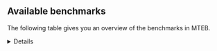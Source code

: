## Available benchmarks
The following table gives you an overview of the benchmarks in MTEB.

<details>

<!-- This allows the table to be autogenerated in the future: -->
<!-- BENCHMARKS TABLE START -->

| Name | Leaderboard name | # Tasks | Task Types | Domains | Languages |
|------|------------------|---------|------------|---------|-----------|
| [BEIR](https://arxiv.org/abs/2104.08663) | BEIR | 15 | Retrieval: 15 | [Social, Written, News, Encyclopaedic, Academic, Programming, Government, Financial, Web, Reviews, Medical, Non-fiction, Blog] | eng |
| [BEIR-NL](https://arxiv.org/abs/2412.08329) | BEIR-NL | 15 | Retrieval: 15 | [Written, Encyclopaedic, Academic, Web, Medical, Non-fiction] | nld |
| [BRIGHT](https://brightbenchmark.github.io/) | BRIGHT | 1 | Retrieval: 1 | [Non-fiction, Written] | eng |
| [BRIGHT (long)](https://brightbenchmark.github.io/) | BRIGHT (long) | 1 | Retrieval: 1 | [Non-fiction, Written] | eng |
| [BuiltBench(eng)](https://arxiv.org/abs/2411.12056) | BuiltBench(eng) | 4 | Clustering: 2, Retrieval: 1, Reranking: 1 | [Engineering, Written] | eng |
| [ChemTEB](https://arxiv.org/abs/2412.00532) | Chemical | 27 | BitextMining: 1, Classification: 17, Clustering: 2, PairClassification: 5, Retrieval: 2 | [Chemistry] | jpn,spa,fra,hin,kor,deu,nld,zho,ces,eng,tur,msa,por |
| [CoIR](https://github.com/CoIR-team/coir) | Code Information Retrieval | 10 | Retrieval: 10 | [Programming, Written] | c++,php,sql,eng,javascript,python,java,go,ruby |
| [CodeRAG](https://arxiv.org/abs/2406.14497) | CodeRAG | 4 | Reranking: 4 | [Programming] | python |
| [Encodechka](https://github.com/avidale/encodechka) | Encodechka | 7 | STS: 2, Classification: 4, PairClassification: 1 | [Social, Written, Government, Fiction, Web, Non-fiction, News] | rus |
| [FollowIR](https://arxiv.org/abs/2403.15246) | Instruction Following | 3 | InstructionRetrieval: 3 | [Written, News] | eng |
| [LongEmbed](https://arxiv.org/abs/2404.12096v2) | Long-context Retrieval | 6 | Retrieval: 6 | [Written, Spoken, Academic, Fiction, Encyclopaedic, Non-fiction, Blog] | eng |
| [MIEB(Img)](https://arxiv.org/abs/2504.10471) | Image only | 49 | Any2AnyRetrieval: 15, ImageClassification: 22, ImageClustering: 5, VisualSTS(eng): 5, VisualSTS(multi): 2 | [Social, Written, Scene, Spoken, Encyclopaedic, Reviews, Web, Medical, Blog, Non-fiction, News] | rus,spa,fra,cmn,kor,deu,ara,nld,eng,pol,tur,por,ita |
| [MIEB(Multilingual)](https://arxiv.org/abs/2504.10471) | Image-Text, Multilingual | 130 | ImageClassification: 22, ImageClustering: 5, ZeroShotClassification: 23, VisionCentricQA: 6, Compositionality: 7, VisualSTS(eng): 7, Any2AnyRetrieval: 45, DocumentUnderstanding: 10, Any2AnyMultilingualRetrieval: 3, VisualSTS(multi): 2 | [Social, Written, Scene, Spoken, Constructed, Encyclopaedic, Academic, Reviews, Web, Medical, Blog, Non-fiction, News] | spa,kor,nld,swe,bul,eng,ell,pol,swa,tur,hrv,ita,quz,jpn,tha,est,heb,ind,zho,ben,ron,fil,fas,hun,vie,nor,por,fra,hin,mri,cmn,deu,ara,fin,ces,tel,ukr,dan,rus |
| [MIEB(eng)](https://arxiv.org/abs/2504.10471) | Image-Text, English | 125 | ImageClassification: 22, ImageClustering: 5, ZeroShotClassification: 23, VisionCentricQA: 6, Compositionality: 7, VisualSTS(eng): 7, Any2AnyRetrieval: 45, DocumentUnderstanding: 10 | [Social, Written, Scene, Spoken, Constructed, Encyclopaedic, Academic, Reviews, Web, Medical, Blog, Non-fiction, News] | eng |
| [MIEB(lite)](https://arxiv.org/abs/2504.10471) | Image-Text, Lite | 51 | ImageClassification: 8, ImageClustering: 2, ZeroShotClassification: 7, VisionCentricQA: 5, Compositionality: 6, VisualSTS(eng): 2, VisualSTS(multi): 2, Any2AnyRetrieval: 11, DocumentUnderstanding: 6, Any2AnyMultilingualRetrieval: 2 | [Social, Written, Scene, Spoken, Encyclopaedic, Academic, Reviews, Web, Medical, Blog, Non-fiction, News] | spa,kor,nld,swe,bul,eng,ell,pol,swa,tur,ita,hrv,quz,jpn,tha,est,heb,ind,zho,ben,ron,fil,fas,hun,vie,nor,por,fra,hin,mri,cmn,deu,ara,fin,ces,tel,ukr,dan,rus |
| [MINERSBitextMining](https://arxiv.org/pdf/2406.07424) | MINERSBitextMining | 7 | BitextMining: 7 | [Reviews, Social, Written] | ceb,pms,awa,spa,amh,bul,tat,xho,mal,pol,bre,hrv,jpn,nij,lfn,glg,nno,ben,oci,yor,sqi,ido,ron,jav,ber,kaz,lit,mon,mak,cbk,nov,yid,slk,min,cmn,deu,ces,ina,mui,wuu,arq,kzj,kat,bbc,afr,kor,hsb,uzb,eng,ell,isl,cat,ita,tur,gla,dsb,tha,nob,mkd,srp,war,ibo,pes,lvs,rej,vie,por,khm,sun,kur,abs,swg,arz,tel,mad,fao,fry,nld,ang,hau,ace,est,bos,heb,ind,tgl,epo,tam,aze,dtp,mhr,kab,bhp,ban,tuk,eus,pcm,hye,pam,hin,ile,ara,fin,urd,lat,ukr,dan,ast,bel,bug,swe,gle,bjn,csb,mar,slv,cym,gsw,tzl,yue,cor,hun,max,bew,nds,zsm,cha,swh,fra,orv,uig,rus |
| MTEB(Code, v1) | Code | 12 | Retrieval: 12 | [Programming, Written] | c,c++,rust,php,sql,shell,typescript,scala,eng,python,javascript,java,swift,go,ruby |
| MTEB(Europe, v1) | European | 74 | BitextMining: 7, Classification: 21, Clustering: 8, Retrieval: 15, InstructionRetrieval: 3, MultilabelClassification: 2, PairClassification: 6, Reranking: 3, STS: 9 | [Programming, Web, Blog, Spoken, Encyclopaedic, Fiction, Reviews, Academic, Constructed, Medical, Social, Written, Government, Subtitles, Religious, Financial, Legal, Non-fiction, News] | fao,spa,nld,swe,lav,bul,mlt,eng,ell,gle,isl,pol,ita,hrv,slv,nob,est,nno,ron,hun,lit,eus,por,rom,slk,fra,deu,fin,ces,dan |
| MTEB(Indic, v1) | Indic | 23 | BitextMining: 4, Clustering: 1, Classification: 13, PairClassification: 1, Retrieval: 2, Reranking: 1, STS: 1 | [Social, Written, Spoken, Constructed, Government, Fiction, Reviews, Religious, Encyclopaedic, Web, Legal, Non-fiction, News] | awa,hne,boy,eng,mal,ory,mar,snd,ben,bod,gbm,nep,pan,guj,tam,brx,kas,gom,kan,npi,mni,raj,asm,san,mai,mup,mwr,hin,bho,bgc,pus,urd,tel,sat,doi |
| MTEB(Law, v1) | Legal | 8 | Retrieval: 8 | [Legal, Written] | eng,zho,deu |
| MTEB(Medical, v1) | Medical | 12 | Retrieval: 9, Clustering: 2, Reranking: 1 | [Written, Government, Academic, Web, Medical, Non-fiction] | spa,fra,vie,cmn,kor,zho,ara,eng,pol,rus |
| MTEB(Multilingual, v1) | Multilingual | 132 | BitextMining: 13, Classification: 43, Clustering: 17, Retrieval: 18, InstructionRetrieval: 3, MultilabelClassification: 5, PairClassification: 11, Reranking: 6, STS: 16 | [Programming, Web, Blog, Entertainment, Spoken, Encyclopaedic, Fiction, Reviews, Academic, Constructed, Medical, Social, Written, Government, Subtitles, Religious, Financial, Legal, Non-fiction, News] | ign,pao,yrb,bak,mig,anv,bao,zyp,hns,chv,udu,mkl,bkx,bvd,tat,bco,mto,mal,mlt,sua,bre,yre,hrv,yle,chz,tbz,urt,miz,uzn,cav,ron,meq,lcm,pan,ian,cak,bkq,djk,pab,bjv,tav,tna,bgs,zac,kew,tue,dik,agr,zpc,cjk,sim,slk,zat,dji,ubr,kam,mbh,pib,plt,zaw,mam,tnn,ptu,mui,zpo,ksj,kaq,mna,piu,kyf,bef,kqc,nnq,viv,bbc,meu,apu,tnk,isl,kpx,knj,sps,grn,dsb,bjz,cpu,ipi,aso,vid,shn,abx,rug,msy,plu,crx,cya,hat,rro,bzd,pio,csy,lww,lvs,ttc,caf,tee,kgp,kyc,nhi,lao,kje,kwj,lij,cek,yss,ghs,kmg,maq,ikw,kur,nhu,gdn,ncl,urw,arz,tel,kiw,doi,mad,ssw,bqc,bjr,cbi,mit,nld,ang,seh,zpv,cui,uvh,ven,lim,cuc,tpz,heb,ntp,azj,bos,avt,tgl,ebk,kkl,wat,yby,cot,vec,orm,nhr,msk,tam,mcq,snc,dtp,amm,klv,bhp,ata,nor,kdc,mpj,noa,blz,bhl,bmk,guo,spm,usp,wal,xav,zty,arl,khz,ote,urd,lat,gah,lug,mwf,ton,nhy,tzj,ukr,div,sah,ndg,kqa,ssg,cjv,acr,mgc,myw,quf,bug,yuw,aii,chd,ixl,kpj,gle,gnw,zar,auc,mar,ikk,tod,msb,lbk,lus,quc,smo,gng,dob,kyz,waj,arn,nso,aka,snx,mmx,nus,cbc,wmw,caa,klt,ars,lac,cap,tgo,mbt,swh,cpb,qvw,tku,arb,llg,kto,nca,ncj,sab,pus,bem,mpt,aby,mcf,mek,uig,rkb,snn,ceb,pms,awa,tiw,awk,xsi,yut,amh,quy,otn,nyu,mdy,mio,pol,mih,gui,nin,mco,mva,mhl,ziw,spy,lfn,nno,ncu,sqi,bsj,iou,nho,arp,gvc,snp,tof,hlt,vmy,wnu,nep,fil,lmo,mic,dww,ajp,hix,bqp,cta,mop,jiv,npi,srq,mag,alq,tah,pri,dhg,huu,gmv,gun,ruf,min,zas,ino,bps,pah,mbl,bsp,kwd,mti,tir,wuu,gvf,mxt,nop,kzj,lua,cni,kat,chq,muy,yap,lav,med,ssx,ell,bki,yuj,tzo,ory,aui,tha,wmt,kpg,mey,zai,azb,ilo,aer,mmo,cax,atb,mbc,row,ubu,kqf,hub,pes,mil,tvk,kqw,kos,scn,bzh,bkd,asm,ppo,bvr,pap,mup,hot,kbh,nko,bsn,stp,boj,dop,gux,bho,swg,zao,dah,tca,zab,aey,top,mcp,omw,uri,qub,tnc,kac,nch,tgp,cbu,amf,aon,ots,wsk,knf,swp,gof,ame,bdd,tcz,uvl,ded,wap,reg,dov,clu,ngp,tuo,srd,ptp,ons,tte,azg,beo,cwe,chk,att,mcb,acm,sxb,maj,brx,tpa,inb,otm,mhr,agn,sin,zad,wro,pcm,wer,far,byx,kkc,kue,qvc,uli,mgw,yva,kir,hin,qxn,agd,txu,zpq,zpu,ntj,jvn,eko,mle,zpz,hne,kde,tnp,ape,swe,tew,bpr,rwo,apr,kpw,svk,csb,mxb,tlf,zsr,mwc,lin,gwi,ckb,cbv,xed,gsw,jao,fuv,anh,quh,imo,obo,prs,bew,aia,tsn,run,heg,nif,acf,ong,nab,mxp,aaz,yon,mox,kmh,jae,cut,con,cop,zia,tzm,wln,gul,pwg,tso,spl,aai,xla,nfa,pad,krc,agu,kgf,tcs,cgc,spa,cso,mcd,ndj,ter,yal,toj,xho,tsw,cuk,nde,tim,zga,ake,cub,msa,kdl,snd,jic,jpn,crn,mvn,zam,apb,maz,glg,ben,oci,kvn,bod,spp,mbj,fas,emp,djr,blw,kaz,trc,mon,ber,bus,zos,cnt,ken,dwy,yid,ydd,wim,sna,kmb,mri,mqj,cmn,kiz,qvm,cac,car,esk,big,knv,lif,mps,qvn,ycn,arq,bhg,kms,rmc,dad,for,cth,afr,apz,rgu,mxq,kbq,mpx,wos,kea,tum,apw,ita,sbk,too,tur,msc,zpm,yml,zca,pjt,beu,mkd,kgk,qve,kek,shi,sco,kze,hch,mgh,mkn,pag,mwp,aak,box,taj,cbs,cpa,gyr,kbc,nbq,pma,xtd,amx,vie,hui,lgl,zaj,guh,por,aoi,khm,wiu,sun,srm,amu,mwe,jni,tmd,tgk,myy,mya,otq,amp,fao,huv,grc,mee,mkj,aly,qxo,fuh,boy,ary,hau,ksr,rop,gum,ace,xnn,sot,qxh,alp,est,upv,zaa,nsn,ind,soq,bam,tke,tet,mos,dgz,tbf,apn,cco,wrs,kpr,kas,yaq,wuv,kab,ban,mzz,kyq,gai,tdt,daa,amr,tyv,bnp,hmn,dzo,sgz,mbs,pam,ile,wnc,ara,twi,bss,kin,gvn,bch,gaw,kon,bel,tbo,som,amk,mau,kmu,atg,nlg,nys,aau,msm,bzj,bon,kyg,kvg,tzl,bba,fue,gvs,mux,naf,kjs,cbr,yad,guj,zlm,sri,jid,mir,kpf,cnl,tfr,zul,mjc,mni,taq,san,zpl,adz,hus,mpm,zsm,kwi,faa,enq,dgc,fra,wiv,kik,tiy,acq,rus,eri,nqo,etr,gfk,als,gaz,npl,ssd,bul,xtm,mie,boa,txq,sja,nij,bxh,toc,zho,gym,cao,mav,taw,tuf,yor,nhe,cle,gdr,qul,gbm,khs,abt,nou,hla,hvn,lit,jav,awb,mks,lid,nas,nhw,pon,mph,tpt,xon,ztq,bmr,cbk,ayr,nov,qvz,wed,mai,tac,yaa,ngu,ido,pls,cab,cbt,cof,dgr,ura,haw,deu,sbe,usa,ces,ina,ktm,sus,szl,cpc,kup,mpp,nak,fur,poi,nya,wbi,luo,pbt,lex,wrk,kor,srn,hsb,uzb,eng,ltz,dif,poh,shj,swa,cat,hto,gla,ffm,aoj,nob,okv,zap,bbr,fuf,mak,ulk,srp,war,byr,ewe,cux,bmu,mqb,aeb,ibo,ctp,auy,prf,xbi,poy,urb,ood,awx,myk,qvh,rej,kbp,wbp,sey,cpy,fij,sll,sny,mbb,crh,maa,suz,rmy,agm,abs,smk,aom,nuy,hop,zav,fry,nna,tpi,chf,nss,emi,kql,wol,bbb,pir,cjo,met,amn,iws,bgt,poe,bmh,mca,epo,qwh,fon,ntu,sag,aze,amo,not,dyu,nhg,kan,ltg,dwr,kmk,eus,tuk,kbm,hye,myu,tif,agt,acu,gub,hbo,opm,qvs,soy,yka,fin,nvm,azz,mcr,bgc,dan,are,jac,geb,mib,tuc,ast,shp,kne,umb,atd,fai,kud,sue,cme,gam,nii,sgb,mlp,tbc,bjn,slv,fuc,khk,glk,apc,cym,bjp,ese,sbs,yue,mlg,qup,glv,cor,rai,hun,tbg,gup,kwf,max,gom,mlh,lbb,buk,tos,nds,knc,raj,bea,rom,agg,bjk,nwi,mwr,cha,cmo,ctu,orv,roo,isn,leu,kmo,kmr,gnn,ksd,hmo,sat |
| [MTEB(Scandinavian, v1)](https://kennethenevoldsen.github.io/scandinavian-embedding-benchmark/) | Scandinavian | 28 | BitextMining: 2, Classification: 13, Retrieval: 7, Clustering: 6 | [Social, Written, Spoken, Encyclopaedic, Fiction, Reviews, Government, Web, Blog, Legal, Non-fiction, News] | fao,nob,nno,swe,isl,dan |
| [MTEB(cmn, v1)](https://github.com/FlagOpen/FlagEmbedding/tree/master/research/C_MTEB) | Chinese | 32 | Retrieval: 8, Reranking: 4, PairClassification: 2, Clustering: 4, STS: 7, Classification: 7 | [Entertainment, Written, Academic, Government, Financial, Medical, Non-fiction] | cmn |
| [MTEB(deu, v1)](https://arxiv.org/html/2401.02709v1) | German | 19 | Classification: 6, Clustering: 4, PairClassification: 2, Reranking: 1, Retrieval: 4, STS: 2 | [Written, Spoken, Encyclopaedic, Reviews, Web, Legal, Non-fiction, News] | deu |
| MTEB(eng, v1) | English Legacy | 56 | Classification: 12, Retrieval: 15, Clustering: 11, Reranking: 4, STS: 10, PairClassification: 3, Summarization: 1 | [Social, Written, Spoken, Programming, Academic, Reviews, Encyclopaedic, Financial, Web, Government, Medical, Blog, Non-fiction, News] | eng |
| MTEB(eng, v2) | English | 41 | Retrieval: 10, Clustering: 8, Reranking: 2, STS: 9, Classification: 8, PairClassification: 3, Summarization: 1 | [Social, Written, Spoken, Programming, Academic, Encyclopaedic, Reviews, Financial, Web, Medical, Blog, Non-fiction, News] | eng |
| MTEB(fas, beta) | Farsi (BETA) | 60 | Classification: 18, Clustering: 5, PairClassification: 8, Reranking: 2, Retrieval: 21, STS: 3, BitextMining: 3 | [Social, Written, Spoken, Academic, Encyclopaedic, Reviews, Religious, Web, Blog, Medical, News] | fas |
| [MTEB(fra, v1)](https://arxiv.org/abs/2405.20468) | French | 25 | Classification: 6, Clustering: 7, PairClassification: 1, Reranking: 2, Retrieval: 5, STS: 3, Summarization: 1 | [Social, Written, Spoken, Encyclopaedic, Academic, Reviews, Web, Legal, Non-fiction, News] | fra,eng |
| [MTEB(jpn, v1)](https://github.com/sbintuitions/JMTEB) | Japanese | 16 | Clustering: 2, Classification: 4, STS: 2, PairClassification: 1, Retrieval: 6, Reranking: 1 | [Written, Spoken, Encyclopaedic, Academic, Reviews, Web, Non-fiction, News] | jpn |
| MTEB(kor, v1) | Korean | 6 | Classification: 1, Reranking: 1, Retrieval: 2, STS: 2 | [Written, Spoken, Encyclopaedic, Reviews, Web, News] | kor |
| [MTEB(pol, v1)](https://arxiv.org/abs/2405.10138) | Polish | 17 | Classification: 7, Clustering: 3, PairClassification: 4, STS: 3 | [Social, Written, Spoken, Academic, Fiction, Reviews, Web, Legal, Non-fiction, News] | pol |
| [MTEB(rus, v1)](https://aclanthology.org/2023.eacl-main.148/) | Russian | 23 | Classification: 9, Clustering: 3, MultilabelClassification: 2, PairClassification: 1, Reranking: 2, Retrieval: 3, STS: 3 | [Social, Written, Spoken, Academic, Encyclopaedic, Reviews, Web, Blog, News] | rus |
| [NanoBEIR](https://huggingface.co/collections/zeta-alpha-ai/nanobeir-66e1a0af21dfd93e620cd9f6) | NanoBEIR | 13 | Retrieval: 13 | [Social, Written, Academic, Encyclopaedic, Web, Medical, Non-fiction, News] | eng |
| [RAR-b](https://arxiv.org/abs/2404.06347) | Reasoning retrieval | 17 | Retrieval: 17 | [Programming, Encyclopaedic, Written] | eng |

<!-- BENCHMARKS TABLE END -->
